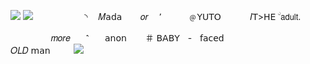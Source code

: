 ![](https://files.catbox.moe/9ylrju.png) ![](https://files.catbox.moe/erb55n.png) ⠀⠀⠀⠀⠀⠀ㅤ
 ◝  ㅤ𝑀𝖺𝖽𝖺ㅤ ㅤ𝑜𝑟 ㅤ٬ㅤﾠ  ㅤ﹫𝖸𝖴𝖳𝖮ﾠ 
ㅤ ㅤ𝐼𝖳>𝖧𝖤       ۨ        𝖺𝖽𝗎𝗅𝗍.ﾠ ﾠ

ㅤㅤㅤㅤﾠ𝑚𝑜𝑟𝑒ﾠﾠ⳿ㅤㅤ𝖺𝗇𝗈𝗇
ㅤㅤ＃ 𝖡𝖠𝖡𝖸ㅤ-ㅤ𝖿𝖺𝖼𝖾𝖽 ㅤㅤ
ㅤㅤㅤㅤㅤ  ㅤㅤㅤㅤ𝛰𝐿𝐷 𝗆𝖺𝗇
ㅤ
ㅤ ![](https://files.catbox.moe/9ylrju.png)

